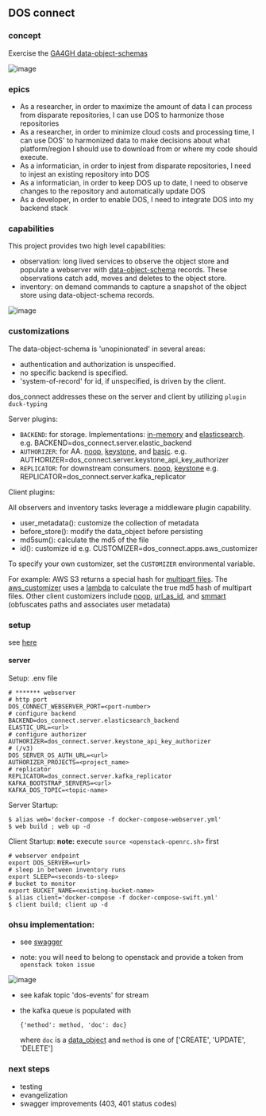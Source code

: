 


## DOS connect

### concept
Exercise the [GA4GH data-object-schemas]( https://github.com/ga4gh/data-object-schemas)

![image](https://user-images.githubusercontent.com/47808/32701068-36d6db5a-c784-11e7-890d-916109745027.png)


### epics

* As a researcher, in order to maximize the amount of data I can process  from disparate repositories,  I can use DOS to harmonize those repositories
* As a researcher, in order to minimize cloud costs and processing time,  I can use DOS' to harmonized data to make decisions about what platform/region I should use to download from or where my code should execute.
* As a informatician, in order to injest from disparate repositories,  I need to injest an existing repository into DOS
* As a informatician, in order to keep DOS up to date,  I need to observe changes to the repository and automatically update DOS
* As a developer, in order to enable DOS,  I need to integrate DOS into my backend stack


### capabilities

This project provides two high level capabilities:
* observation: long lived services to observe the object store and populate a webserver with [data-object-schema](https://github.com/ga4gh/data-object-schemas/blob/master/proto/data_objects.proto) records. These observations catch add, moves and deletes to the object store.  
* inventory: on demand commands to capture a snapshot of the object store using data-object-schema records.

![image](https://user-images.githubusercontent.com/47808/35762675-ce8720c0-084f-11e8-8b54-40881df595bd.png)



### customizations

The data-object-schema is 'unopinionated' in several areas:
* authentication and authorization is unspecified.
* no specific backend is specified.
* 'system-of-record' for id, if unspecified, is driven by the client.

dos_connect addresses these on the server and client by utilizing `plugin duck-typing`

Server plugins:
* `BACKEND`: for storage. Implementations:  [in-memory](https://github.com/ohsu-comp-bio/dos_connect/blob/master/dos_connect/server/memory_backend.py) and [elasticsearch](https://github.com/ohsu-comp-bio/dos_connect/blob/master/dos_connect/server/elasticsearch_backend.py).  e.g. BACKEND=dos_connect.server.elastic_backend
* `AUTHORIZER`: for AA.
[noop](https://github.com/ohsu-comp-bio/dos_connect/blob/master/dos_connect/server/noop_authorizer.py), [keystone](https://github.com/ohsu-comp-bio/dos_connect/blob/master/dos_connect/server/keystone_api_key_authorizer.py), and [basic](https://github.com/ohsu-comp-bio/dos_connect/blob/master/dos_connect/server/basic_authorizer.py).
 e.g. AUTHORIZER=dos_connect.server.keystone_api_key_authorizer
* `REPLICATOR`: for downstream consumers.
[noop](https://github.com/ohsu-comp-bio/dos_connect/blob/master/dos_connect/server/noop_replicator.py), [keystone](https://github.com/ohsu-comp-bio/dos_connect/blob/master/dos_connect/server/kafka_replicator.py)
 e.g. REPLICATOR=dos_connect.server.kafka_replicator

Client plugins:

All observers and inventory tasks leverage a middleware plugin capability.
* user_metadata(): customize the collection of metadata
* before_store(): modify the data_object before persisting
* md5sum(): calculate the md5 of the file
* id(): customize id
e.g. CUSTOMIZER=dos_connect.apps.aws_customizer

To specify your own customizer, set the `CUSTOMIZER` environmental variable.

For example:
AWS S3 returns a special hash for [multipart files](https://forums.aws.amazon.com/thread.jspa?messageID=456442).  The [aws_customizer](https://github.com/ohsu-comp-bio/dos_connect/blob/master/dos_connect/apps/aws_customizer.py) uses a [lambda](https://github.com/ohsu-comp-bio/dos_connect/tree/master/dos_connect/apps/aws-md5) to calculate the true md5 hash of multipart files.  Other client customizers include [noop](https://github.com/ohsu-comp-bio/dos_connect/blob/master/dos_connect/apps/noop_customizer.py), [url_as_id](https://github.com/ohsu-comp-bio/dos_connect/blob/master/dos_connect/apps/url_as_id_customizer.py), and [smmart](https://github.com/ohsu-comp-bio/dos_connect/blob/master/dos_connect/apps/smmart_customizer.py) (obfuscates paths and associates user metadata)


### setup
see [here](dos_connect/server/README.md)

#### server
Setup: .env file

```
# ******* webserver
# http port
DOS_CONNECT_WEBSERVER_PORT=<port-number>
# configure backend
BACKEND=dos_connect.server.elasticsearch_backend
ELASTIC_URL=<url>
# configure authorizer
AUTHORIZER=dos_connect.server.keystone_api_key_authorizer
# (/v3)
DOS_SERVER_OS_AUTH_URL=<url>
AUTHORIZER_PROJECTS=<project_name>
# replicator
REPLICATOR=dos_connect.server.kafka_replicator
KAFKA_BOOTSTRAP_SERVERS=<url>
KAFKA_DOS_TOPIC=<topic-name>
```

Server Startup:
```
$ alias web='docker-compose -f docker-compose-webserver.yml'
$ web build ; web up -d
```

Client Startup:
**note:** execute `source <openstack-openrc.sh>` first
```
# webserver endpoint
export DOS_SERVER=<url>
# sleep in between inventory runs
export SLEEP=<seconds-to-sleep>
# bucket to monitor
export BUCKET_NAME=<existing-bucket-name>
$ alias client='docker-compose -f docker-compose-swift.yml'
$ client build; client up -d
```

### ohsu implementation:

* see [swagger](https://dms-dev.compbio.ohsu.edu/ga4gh/ui)

* note: you will need to belong to openstack and provide a token from `openstack token issue`

![image](https://user-images.githubusercontent.com/47808/35757585-9e3afd90-0824-11e8-953a-7277104f734c.png)

* see kafak topic 'dos-events' for stream

* the kafka queue is populated with
  ```
  {'method': method, 'doc': doc}
  ```
  where `doc` is a [data_object](https://github.com/ga4gh/data-object-schemas/blob/master/proto/data_objects.proto)  and `method` is one of ['CREATE', 'UPDATE', 'DELETE']


### next steps

* testing
* evangelization
* swagger improvements (403, 401 status codes)
